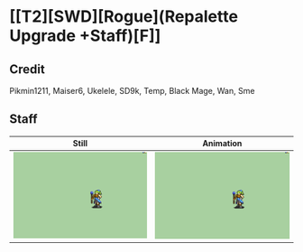 # [\[T2\]\[SWD\]\[Rogue\]\(Repalette Upgrade +Staff\)\[F\]]

## Credit

Pikmin1211, Maiser6, Ukelele, SD9k, Temp, Black Mage, Wan, Sme
	
## Staff

| Still | Animation |
| :---: | :-------: |
| ![Staff still](./Staff_000.png) | ![Staff animation](./Staff.gif) |

